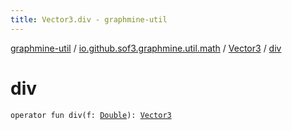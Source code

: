 ```yaml
---
title: Vector3.div - graphmine-util
---
```


[graphmine-util](../../index.html) / [io.github.sof3.graphmine.util.math](../index.html) / [Vector3](index.html) / [div](./div.html)

# div

`operator fun div(f: `[`Double`](https://kotlinlang.org/api/latest/jvm/stdlib/kotlin/-double/index.html)`): `[`Vector3`](index.html)